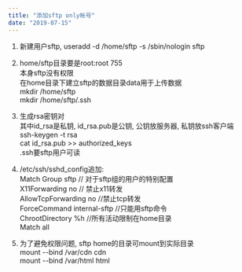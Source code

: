 ```yaml
---
title: "添加sftp only帐号"
date: "2019-07-15"
---
```


1. 新建用户sftp, useradd -d /home/sftp -s /sbin/nologin sftp

3. home/sftp目录要是root:root 755  
    本身sftp没有权限  
    在home目录下建立sftp的数据目录data用于上传数据  
    mkdir /home/sftp  
    mkdir /home/sftp/.ssh

5. 生成rsa密钥对  
    其中id\_rsa是私钥, id\_rsa.pub是公钥, 公钥放服务器, 私钥放ssh客户端  
    ssh-keygen -t rsa  
    cat id\_rsa.pub >> authorized\_keys  
    .ssh要sftp用户可读

7. /etc/ssh/sshd\_config追加:  
    Match Group sftp // 对于sftp组的用户的特别配置  
    X11Forwarding no // 禁止x11转发  
    AllowTcpForwarding no //禁止tcp转发  
    ForceCommand internal-sftp //只能用sftp命令  
    ChrootDirectory %h //所有活动限制在home目录  
    Match all

9. 为了避免权限问题, sftp home的目录可mount到实际目录  
    mount --bind /var/cdn cdn  
    mount --bind /var/html html
